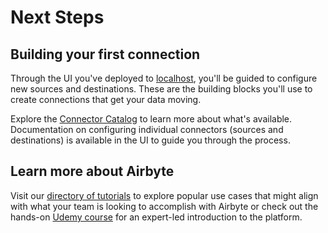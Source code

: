 # Next Steps

## Building your first connection

Through the UI you've deployed to [localhost](http://localhost), you'll be guided to configure new sources and destinations. These are the building blocks you'll use to create connections that get your data moving. 

Explore the [Connector Catalog](/integrations) to learn more about what's available. Documentation on configuring individual connectors (sources and destinations) is available in the UI to guide you through the process. 

## Learn more about Airbyte

Visit our [directory of tutorials](https://airbyte.com/tutorials) to explore popular use cases that might align with what your team is looking to accomplish with Airbyte or check out the hands-on [Udemy course](https://www.udemy.com/course/the-complete-hands-on-introduction-to-airbyte/?couponCode=ACCAGE0923) for an expert-led introduction to the platform. 